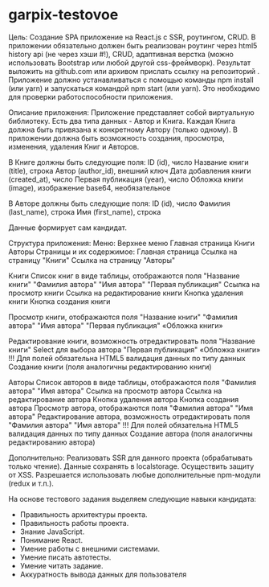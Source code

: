 # garpix-testovoe


Цель:
Создание SPA приложение на React.js с SSR, роутингом, CRUD.
В приложении обязательно должен быть реализован роутинг через html5 history api (не через хэши #!), CRUD, адаптивная верстка (можно использовать Bootstrap или любой другой css-фреймворк).
Результат выложить на github.com или архивом прислать ссылку на репозиторий . 
Приложение должно устанавливаться с помощью команды npm install (или yarn) и запускаться командой npm start (или yarn). Это необходимо для проверки работоспособности приложения.

Описание приложения:
Приложение представляет собой виртуальную библиотеку. Есть два типа данных - Автор и Книга. Каждая Книга должна быть привязана к конкретному Автору (только одному). В приложении должна быть возможность создания, просмотра, изменения, удаления Книг и Авторов.

В Книге должны быть следующие поля:
ID (id), число
Название книги (title), строка
Автор (author_id), внешний ключ
Дата добавления книги (created_at), число
Первая публикация (year), число
Обложка книги (image), изображение base64, необязательное

В Авторе должны быть следующие поля:
ID (id), число
Фамилия (last_name), строка
Имя (first_name), строка

Данные формирует сам кандидат.

Структура приложения:
Меню:
Верхнее меню
Главная страница
Книги
Авторы
Страницы и их содержимое:
Главная страница
Ссылка на страницу "Книги"
Ссылка на страницу "Авторы"


Книги
Список книг в виде таблицы, отображаются поля
"Название книги"
"Фамилия автора"
"Имя автора"
"Первая публикация"
Ссылка на просмотр книги
Ссылка на редактирование книги
Кнопка удаления книги
Кнопка создания книги

Просмотр книги, отображаются поля
"Название книги"
"Фамилия автора"
"Имя автора"
"Первая публикация"
«Обложка книги»

Редактирование книги, возможность отредактировать поля
"Название книги"
Select для выбора автора
"Первая публикация"
«Обложка книги»
!!! Для полей обязательна HTML5 валидация данных по типу данных
Создание книги (поля аналогичны редактированию книги)


Авторы
Список авторов в виде таблицы, отображаются поля
"Фамилия автора"
"Имя автора"
Ссылка на просмотр автора
Ссылка на редактирование автора
Кнопка удаления автора
Кнопка создания автора
Просмотр автора, отображаются поля
"Фамилия автора"
"Имя автора"
Редактирование автора, возможность отредактировать поля
"Фамилия автора"
"Имя автора"
!!! Для полей обязательна HTML5 валидация данных по типу данных
Создание автора (поля аналогичны редактированию автора)


Дополнительно:
Реализовать SSR для данного проекта (обрабатывать только чтение).
Данные сохранять в localstorage.
Осуществить защиту от XSS.
Разрешается использовать любые дополнительные npm-модули (redux и т.п.).

На основе тестового задания выделяем следующие навыки кандидата:
* Правильность архитектуры проекта.
* Правильность работы проекта.
* Знание JavaScript.
* Понимание React.
* Умение работы с внешними системами.
* Умение писать автотесты.
* Умение читать задание.
* Аккуратность вывода данных для пользователя
